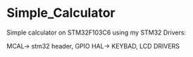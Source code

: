 # Simple_Calculator
Simple calculator on STM32F103C6 
using my STM32 Drivers:

MCAL->  stm32 header, GPIO
HAL->   KEYBAD, LCD DRIVERS
